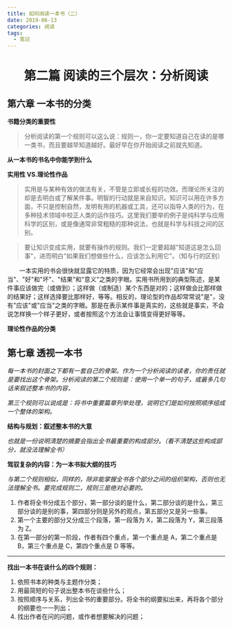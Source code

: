 ```yaml
---
title: 如何阅读一本书（二）
date: 2019-06-13
categories: 阅读
tags:
  - 笔记
---
```


# <div align=center>第二篇 阅读的三个层次：分析阅读

## 第六章 一本书的分类

**书籍分类的重要性**

> 分析阅读的第一个规则可以这么说：规则一，你一定要知道自己在读的是哪一类书，而且要越早知道越好。最好早在你开始阅读之前就先知道。

**从一本书的书名中你能学到什么**

**实用性 VS.理论性作品**

> 实用是与某种有效的做法有关，不管是立即或长程的功效。而理论所关注的却是去明白或了解某件事。明智的行动就是来自知识。知识可以用在许多方面，不只是控制自然，发明有用的机器或工具，还可以指导人类的行为，在多种技术领域中校正人类的运作技巧。这里我们要举的例子是纯科学与应用科学的区别，或是像通常非常粗糙的那种说法，也就是科学与科技之间的区别。

> 要让知识变成实用，就要有操作的规则。我们一定要超越"知道这是怎么回事"，进而明白"如果我们想做些什么，应该怎么利用它"。（知与行的区别）

&emsp;&emsp;一本实用的书会很快就显露它的特质，因为它经常会出现"应该"和"应当"、"好"和"坏"、"结果"和"意义"之类的字眼。实用书所用到的典型陈述，是某件事应该做完（或做到）；这样做（或制造）某个东西是对的；这样做会比那样做的结果好；这样选择要比那样好，等等。相反的，理论型的作品却常常说"是"，没有"应该"或"应当"之类的字眼。那是在表示某件事是真实的，这些就是事实，不会说怎样换一个样子更好，或者按照这个方法会让事情变得更好等等。

**理论性作品的分类**

## 第七章 透视一本书

_每一本书的封面之下都有一套自己的骨架。作为一个分析阅读的读者，你的责任就是要找出这个骨架。分析阅读的第二个规则是：使用一个单一的句子，或最多几句话来叙述整本书的内容，_

_第三个规则可以说成是：将书中重要篇章列举处理，说明它们是如何按照顺序组成一个整体的架构。_

**结构与规划：叙述整本书的大意**

_也就是一份说明清楚的摘要会指出全书最重要的构成部分。（看不清楚这些构成部分，就没法理解全书）_

**驾驭复杂的内容：为一本书拟大纲的技巧**

_与第二个规则相似，同样的，除非能掌握全书各个部分之间的组织架构，否则也无法理解全书。要完成规则二，规则三是绝对必要的。_

1. 作者将全书分成五个部分，第一部分谈的是什么，第二部分谈的是什么，第三部分谈的是别的事，第四部分则是另外的观点，第五部分又是另一些事。
2. 第一个主要的部分又分成三个段落，第一段落为 X，第二段落为 Y，第三段落为 Z。
3. 在第一部分的第一阶段，作者有四个重点，第一个重点是 A，第二个重点是 B，第三个重点是 C，第四个重点是 D 等等。

---

**找出一本书在谈什么的四个规则：**

1. 依照书本的种类与主题作分类；
2. 用最简短的句子说出整本书在谈些什么；
3. 按照顺序与关系，列出全书的重要部分。将全书的纲要拟出来，再将各个部分的纲要也一一列出；
4. 找出作者在问的问题，或作者想要解决的问题；
